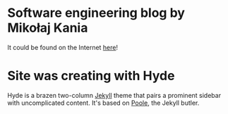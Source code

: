 # Software engineering blog by Mikołaj Kania

It could be found on the Internet [here](https://mikolajkania.com/)!


# Site was creating with Hyde

Hyde is a brazen two-column [Jekyll](http://jekyllrb.com) theme that pairs a prominent sidebar with uncomplicated content. It's based on [Poole](http://getpoole.com), the Jekyll butler.